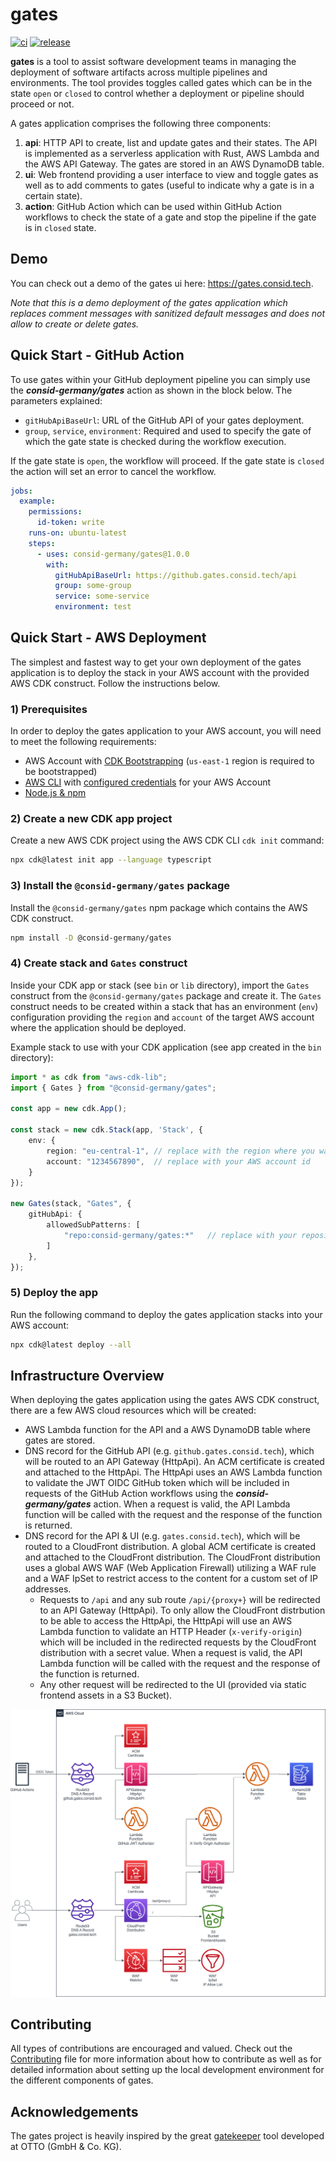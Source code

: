 # gates

[![ci](https://github.com/consid-germany/gates/actions/workflows/ci.yaml/badge.svg)](https://github.com/consid-germany/gates/actions/workflows/ci.yaml)
[![release](https://github.com/consid-germany/gates/actions/workflows/release.yaml/badge.svg)](https://github.com/consid-germany/gates/actions/workflows/release.yaml)

**gates** is a tool to assist software development 
teams in managing the deployment of software artifacts across multiple pipelines and environments.
The tool provides toggles called gates which can be in the state `open` or `closed`
to control whether a deployment or pipeline should proceed or not.

A gates application comprises the following three components:

1. **api**: HTTP API to create, list and update gates and their states. The API is implemented as a serverless application with Rust, AWS Lambda and the AWS API Gateway. The gates are stored in an AWS DynamoDB table.
2. **ui**: Web frontend providing a user interface to view and toggle gates as well as to add comments to gates (useful to indicate why a gate is in a certain state).
3. **action**: GitHub Action which can be used within GitHub Action workflows to check the state of a gate and stop the pipeline if the gate is in `closed` state.

## Demo

You can check out a demo of the gates ui here: https://gates.consid.tech.

*Note that this is a demo deployment of the gates application which replaces comment messages with sanitized default messages and does not allow to
create or delete gates.*

## Quick Start - GitHub Action

To use gates within your GitHub deployment pipeline you can simply use the ***consid-germany/gates*** action as shown in the block below.
The parameters explained:

- `gitHubApiBaseUrl`: URL of the GitHub API of your gates deployment.
- `group`, `service`, `environment`: Required and used to specify the gate of which the gate state is checked during the workflow execution. 
 
If the gate state is `open`, the workflow will proceed. If the gate state is `closed` the action will set an error to cancel the workflow.

```yaml
jobs:
  example:
    permissions:
      id-token: write
    runs-on: ubuntu-latest
    steps:
      - uses: consid-germany/gates@1.0.0
        with:
          gitHubApiBaseUrl: https://github.gates.consid.tech/api
          group: some-group
          service: some-service
          environment: test
```

## Quick Start - AWS Deployment

The simplest and fastest way to get your own deployment of the gates application 
is to deploy the stack in your AWS account with the provided AWS CDK construct. Follow the instructions below.

### 1) Prerequisites

In order to deploy the gates application to your AWS account, you will need to meet the following requirements:

- AWS Account with [CDK Bootstrapping](https://docs.aws.amazon.com/cdk/v2/guide/bootstrapping.html) (`us-east-1` region is required to be bootstrapped)
- [AWS CLI](https://docs.aws.amazon.com/cli/latest/userguide/getting-started-install.html) with [configured credentials](https://docs.aws.amazon.com/cli/latest/reference/configure/) for your AWS Account
- [Node.js & npm](https://nodejs.org/en/download)

### 2) Create a new CDK app project

Create a new AWS CDK project using the AWS CDK CLI `cdk init` command:

```bash
npx cdk@latest init app --language typescript
```

### 3) Install the `@consid-germany/gates` package

Install the `@consid-germany/gates` npm package which contains the AWS CDK construct.

```bash
npm install -D @consid-germany/gates
```

### 4) Create stack and `Gates` construct

Inside your CDK app or stack (see `bin` or `lib` directory), import the `Gates` construct from the `@consid-germany/gates` 
package and create it.
The `Gates` construct needs to be created within a stack that has an environment (`env`) configuration providing the `region` and `account` of 
the target AWS account where the application should be deployed.

Example stack to use with your CDK application (see app created in the `bin` directory):

```ts
import * as cdk from "aws-cdk-lib";
import { Gates } from "@consid-germany/gates";

const app = new cdk.App();

const stack = new cdk.Stack(app, 'Stack', {
    env: {
        region: "eu-central-1", // replace with the region where you want to deploy the stack
        account: "1234567890",  // replace with your AWS account id
    }
});

new Gates(stack, "Gates", {
    gitHubApi: {
        allowedSubPatterns: [
            "repo:consid-germany/gates:*"   // replace with your repositories
        ]
    },
});
```

### 5) Deploy the app

Run the following command to deploy the gates application stacks into your AWS account:

```bash
npx cdk@latest deploy --all
```

## Infrastructure Overview

When deploying the gates application using the gates AWS CDK construct, there are a few AWS cloud resources which will be created:

- AWS Lambda function for the API and a AWS DynamoDB table where gates are stored.
- DNS record for the GitHub API (e.g. `github.gates.consid.tech`), which will be routed to an API Gateway (HttpApi). An ACM certificate is created and attached to the HttpApi. The HttpApi uses an AWS Lambda function to validate the JWT OIDC GitHub token which will be included in requests of the GitHub Action workflows using the ***consid-germany/gates*** action. When a request is valid, the API Lambda function will be called with the request and the response of the function is returned.
- DNS record for the API & UI (e.g. `gates.consid.tech`), which will be routed to a CloudFront distribution. A global ACM certificate is created and attached to the CloudFront distribution. The CloudFront distribution uses a global AWS WAF (Web Application Firewall) utilizing a WAF rule and a WAF IpSet to restrict access to the content for a custom set of IP addresses.
  - Requests to `/api` and any sub route `/api/{proxy+}` will be redirected to an API Gateway (HttpApi). To only allow the CloudFront distrbution to be able to access the HttpApi, the HttpApi will use an AWS Lambda function to validate an HTTP Header (`x-verify-origin`) which will be included in the redirected requests by the CloudFront distribution with a secret value. When a request is valid, the API Lambda function will be called with the request and the response of the function is returned.
  - Any other request will be redirected to the UI (provided via static frontend assets in a S3 Bucket).

![Overview Infrastructure](docs/infrastructure.drawio.png)

## Contributing

All types of contributions are encouraged and valued. 
Check out the [Contributing](https://github.com/consid-germany/gates/blob/main/CONTRIBUTING.md) file for more information
about how to contribute as well as for detailed information about setting up the local development environment for the different
components of gates.

## Acknowledgements

The gates project is heavily inspired by the great [gatekeeper](https://github.com/otto-de/gatekeeper) tool developed at OTTO (GmbH & Co. KG).